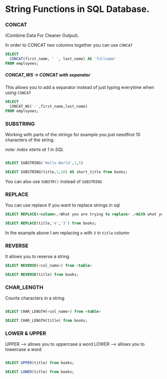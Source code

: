 # String Functions in SQL Database.


### CONCAT
(Combine Data For Cleaner Output).

In order to CONCAT two columns together you can use `CONCAT`

```sql
SELECT
  CONCAT(first_name, ' ', last_name) AS 'fullname'
FROM employees;
```
##### CONCAT_WS -> CONCAT with separator
This allows you to add a separator instead of just typing everytime when using `CONCAT`

```sql
SELECT
  CONCAT_WS('-',first_name,last_name)
FROM employees;
```

### SUBSTRING
Working with parts of the strings for example you just needfirst 10 characters of the string.

_note: index starts at 1 in SQL_


```sql

SELECT SUBSTRING('Hello World',1,5)

SELECT SUBSTRING(title,1,10) AS short_title from books;

```

You can also use `SUBSTR()` instead of `SUBSTRING`


### REPLACE

You can use replace if you want to replace strings in sql

```sql
SELECT REPLACE(<column>,<What you are trying to replace> ,<With what you want to replace>) from <table>;

SELECT REPLACE(title,'e','3') from books;
```

In the example above I am replacing `e` with `3` in `title` column


### REVERSE 
It allows you to reverse a string

```sql
SELECT REVERSE(<col_name>) from <table>

SELECT REVERSE(title) from books;
```

### CHAR_LENGTH

Counts characters in a string

```sql

SELECT CHAR_LENGTH(<col_name>) from <table>

SELECT CHAR_LENGTH(title) from books;
```

### LOWER & UPPER

UPPER --> allows you to uppercase a word
LOWER --> allows you to lowercase a word

```sql

SELECT UPPER(title) from books;

SELECT LOWER(title) from books;
```
